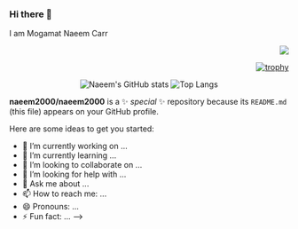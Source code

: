 ### Hi there 👋

I am Mogamat Naeem Carr

<!-- Profile Viewer Counter -->
<div align="right">
  
![](https://komarev.com/ghpvc/?username=naeem2000&color=green&style=for-the-badge)
                          
</div>
<!-- Profile Viewer Counter End -->

<!-- Trophie Icons -->
<div align="right">

[![trophy](https://github-profile-trophy.vercel.app/?username=naeem2000&theme=nord&no-bg=true&no-frame=true)](https://github.com/naeem2000/github-profile-trophy)

</div>
<!-- Trophie Icons End -->

<!-- Stats -->
<div align="center">


![Naeem's GitHub stats](https://github-readme-stats.vercel.app/api?username=naeem2000&show_icons=true&theme=synthwave) ![Top Langs](https://github-readme-stats.vercel.app/api/top-langs/?username=naeem2000&hide_progress=false&layout=pie)

  







  



  
</div>
<!-- Stats End -->



**naeem2000/naeem2000** is a ✨ _special_ ✨ repository because its `README.md` (this file) appears on your GitHub profile.

Here are some ideas to get you started:

- 🔭 I’m currently working on ...
- 🌱 I’m currently learning ...
- 👯 I’m looking to collaborate on ...
- 🤔 I’m looking for help with ...
- 💬 Ask me about ...
- 📫 How to reach me: ...
- 😄 Pronouns: ...
- ⚡ Fun fact: ...
-->
